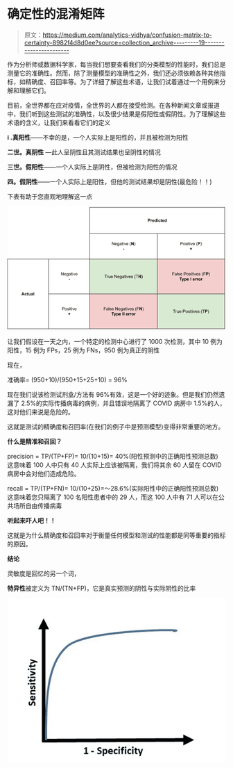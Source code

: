 # 确定性的混淆矩阵

> 原文：<https://medium.com/analytics-vidhya/confusion-matrix-to-certainty-8982f4d8d0ee?source=collection_archive---------19----------------------->

作为分析师或数据科学家，每当我们想要查看我们的分类模型的性能时，我们总是测量它的准确性。然而，除了测量模型的准确性之外，我们还必须依赖各种其他指标，如精确度、召回率等。为了详细了解这些术语，让我们试着通过一个用例来分解和理解它们。

目前，全世界都在应对疫情，全世界的人都在接受检测。在各种新闻文章或报道中，我们听到这些测试的准确性，以及很少结果是假阳性或假阴性。为了理解这些术语的含义，让我们来看看它们的定义

**i .真阳性**——不幸的是，一个人实际上是阳性的，并且被检测为阳性

**二世。真阴性** —此人呈阴性且其测试结果也呈阴性的情况

**三世。假阳性**——一个人实际上是阴性，但被检测为阳性的情况

**四。假阴性**——一个人实际上是阳性，但他的测试结果却是阴性(最危险！！)

下表有助于您直观地理解这一点

![](img/0ac6e2610c8ba0073d46f93353651cbb.png)

让我们假设在一天之内，一个特定的检测中心进行了 1000 次检测，其中 10 例为阳性，15 例为 FPs，25 例为 FNs，950 例为真正的阴性

现在，

准确率= (950+10)/(950+15+25+10) = 96%

现在我们说该检测试剂盒/方法有 96%有效，这是一个好的迹象。但是我们仍然遗漏了 2.5%的实际传播病毒的病例，并且错误地隔离了 COVID 病房中 1.5%的人，这对他们来说是危险的。

这就是测试的精确度和召回率(在我们的例子中是预测模型)变得非常重要的地方。

**什么是精准和召回？**

precision = TP/(TP+FP)= 10/(10+15)= 40%(阳性预测中的正确阳性预测总数)
这意味着 100 人中只有 40 人实际上应该被隔离，我们将其余 60 人留在 COVID 病房中会对他们造成危险。

recall = TP/(TP+FN)= 10/(10+25)=～28.6%(实际阳性中的正确阳性预测总数)
这意味着您只隔离了 100 名阳性患者中的 29 人，而这 100 人中有 71 人可以在公共场所自由传播病毒

**听起来吓人吧！！**

这就是为什么精确度和召回率对于衡量任何模型和测试的性能都是同等重要的指标的原因。

**结论**

灵敏度是回忆的另一个词，

**特异性**被定义为 TN/(TN+FP)，它是真实预测的阴性与实际阴性的比率

![](img/bb90182eb55ce8d8e21d63e53bd7902e.png)